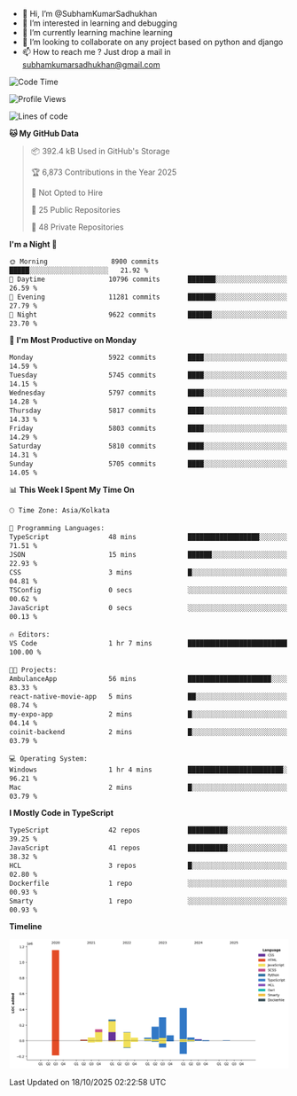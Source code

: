 - 👋 Hi, I’m @SubhamKumarSadhukhan
- 👀 I’m interested in learning and debugging
- 🌱 I’m currently learning machine learning
- 💞️ I’m looking to collaborate on any project based on python and django
- 📫 How to reach me ?
      Just drop a mail in subhamkumarsadhukhan@gmail.com
<!---
SubhamKumarSadhukhan/SubhamKumarSadhukhan is a ✨ special ✨ repository because its `README.md` (this file) appears on your GitHub profile.
You can click the Preview link to take a look at your changes.
--->


<!--START_SECTION:waka-->
![Code Time](http://img.shields.io/badge/Code%20Time-3%2C099%20hrs%2046%20mins-blue)

![Profile Views](http://img.shields.io/badge/Profile%20Views-4-blue)

![Lines of code](https://img.shields.io/badge/From%20Hello%20World%20I%27ve%20Written-2.8%20million%20lines%20of%20code-blue)

**🐱 My GitHub Data** 

> 📦 392.4 kB Used in GitHub's Storage 
 > 
> 🏆 6,873 Contributions in the Year 2025
 > 
> 🚫 Not Opted to Hire
 > 
> 📜 25 Public Repositories 
 > 
> 🔑 48 Private Repositories 
 > 
**I'm a Night 🦉** 

```text
🌞 Morning                8900 commits        █████░░░░░░░░░░░░░░░░░░░░   21.92 % 
🌆 Daytime                10796 commits       ███████░░░░░░░░░░░░░░░░░░   26.59 % 
🌃 Evening                11281 commits       ███████░░░░░░░░░░░░░░░░░░   27.79 % 
🌙 Night                  9622 commits        ██████░░░░░░░░░░░░░░░░░░░   23.70 % 
```
📅 **I'm Most Productive on Monday** 

```text
Monday                   5922 commits        ████░░░░░░░░░░░░░░░░░░░░░   14.59 % 
Tuesday                  5745 commits        ████░░░░░░░░░░░░░░░░░░░░░   14.15 % 
Wednesday                5797 commits        ████░░░░░░░░░░░░░░░░░░░░░   14.28 % 
Thursday                 5817 commits        ████░░░░░░░░░░░░░░░░░░░░░   14.33 % 
Friday                   5803 commits        ████░░░░░░░░░░░░░░░░░░░░░   14.29 % 
Saturday                 5810 commits        ████░░░░░░░░░░░░░░░░░░░░░   14.31 % 
Sunday                   5705 commits        ████░░░░░░░░░░░░░░░░░░░░░   14.05 % 
```


📊 **This Week I Spent My Time On** 

```text
🕑︎ Time Zone: Asia/Kolkata

💬 Programming Languages: 
TypeScript               48 mins             ██████████████████░░░░░░░   71.51 % 
JSON                     15 mins             ██████░░░░░░░░░░░░░░░░░░░   22.93 % 
CSS                      3 mins              █░░░░░░░░░░░░░░░░░░░░░░░░   04.81 % 
TSConfig                 0 secs              ░░░░░░░░░░░░░░░░░░░░░░░░░   00.62 % 
JavaScript               0 secs              ░░░░░░░░░░░░░░░░░░░░░░░░░   00.13 % 

🔥 Editors: 
VS Code                  1 hr 7 mins         █████████████████████████   100.00 % 

🐱‍💻 Projects: 
AmbulanceApp             56 mins             █████████████████████░░░░   83.33 % 
react-native-movie-app   5 mins              ██░░░░░░░░░░░░░░░░░░░░░░░   08.74 % 
my-expo-app              2 mins              █░░░░░░░░░░░░░░░░░░░░░░░░   04.14 % 
coinit-backend           2 mins              █░░░░░░░░░░░░░░░░░░░░░░░░   03.79 % 

💻 Operating System: 
Windows                  1 hr 4 mins         ████████████████████████░   96.21 % 
Mac                      2 mins              █░░░░░░░░░░░░░░░░░░░░░░░░   03.79 % 
```

**I Mostly Code in TypeScript** 

```text
TypeScript               42 repos            ██████████░░░░░░░░░░░░░░░   39.25 % 
JavaScript               41 repos            ██████████░░░░░░░░░░░░░░░   38.32 % 
HCL                      3 repos             █░░░░░░░░░░░░░░░░░░░░░░░░   02.80 % 
Dockerfile               1 repo              ░░░░░░░░░░░░░░░░░░░░░░░░░   00.93 % 
Smarty                   1 repo              ░░░░░░░░░░░░░░░░░░░░░░░░░   00.93 % 
```



**Timeline**

![Lines of Code chart](https://raw.githubusercontent.com/SubhamKumarSadhukhan/SubhamKumarSadhukhan/main/assets/bar_graph.png)


 Last Updated on 18/10/2025 02:22:58 UTC
<!--END_SECTION:waka-->
